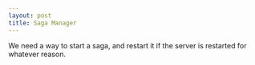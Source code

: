 ```yaml
---
layout: post
title: Saga Manager
---
```


We need a way to start a saga, and restart it if the server is restarted for whatever reason.

